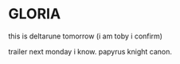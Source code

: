 # GLORIA
this is deltarune tomorrow (i am toby i confirm)

trailer next monday i know.
papyrus knight canon.
